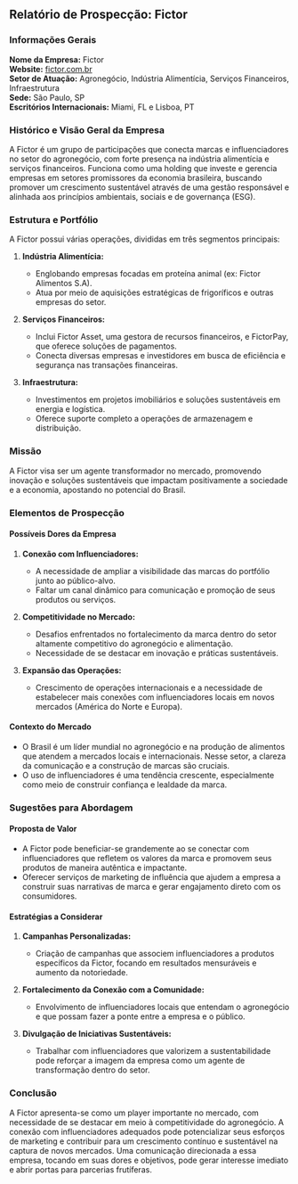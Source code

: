 ## Relatório de Prospecção: Fictor

### Informações Gerais
**Nome da Empresa:** Fictor  
**Website:** [fictor.com.br](http://www.fictor.com.br)  
**Setor de Atuação:** Agronegócio, Indústria Alimentícia, Serviços Financeiros, Infraestrutura  
**Sede:** São Paulo, SP  
**Escritórios Internacionais:** Miami, FL e Lisboa, PT  

### Histórico e Visão Geral da Empresa
A Fictor é um grupo de participações que conecta marcas e influenciadores no setor do agronegócio, com forte presença na indústria alimentícia e serviços financeiros. Funciona como uma holding que investe e gerencia empresas em setores promissores da economia brasileira, buscando promover um crescimento sustentável através de uma gestão responsável e alinhada aos princípios ambientais, sociais e de governança (ESG).

### Estrutura e Portfólio
A Fictor possui várias operações, divididas em três segmentos principais:

1. **Indústria Alimentícia:**
   - Englobando empresas focadas em proteína animal (ex: Fictor Alimentos S.A).
   - Atua por meio de aquisições estratégicas de frigoríficos e outras empresas do setor.

2. **Serviços Financeiros:**
   - Inclui Fictor Asset, uma gestora de recursos financeiros, e FictorPay, que oferece soluções de pagamentos.
   - Conecta diversas empresas e investidores em busca de eficiência e segurança nas transações financeiras.

3. **Infraestrutura:**
   - Investimentos em projetos imobiliários e soluções sustentáveis em energia e logística.
   - Oferece suporte completo a operações de armazenagem e distribuição.

### Missão
A Fictor visa ser um agente transformador no mercado, promovendo inovação e soluções sustentáveis que impactam positivamente a sociedade e a economia, apostando no potencial do Brasil.

### Elementos de Prospecção

#### Possíveis Dores da Empresa
1. **Conexão com Influenciadores:**
   - A necessidade de ampliar a visibilidade das marcas do portfólio junto ao público-alvo.
   - Faltar um canal dinâmico para comunicação e promoção de seus produtos ou serviços.

2. **Competitividade no Mercado:**
   - Desafios enfrentados no fortalecimento da marca dentro do setor altamente competitivo do agronegócio e alimentação.
   - Necessidade de se destacar em inovação e práticas sustentáveis.

3. **Expansão das Operações:**
   - Crescimento de operações internacionais e a necessidade de estabelecer mais conexões com influenciadores locais em novos mercados (América do Norte e Europa).

#### Contexto do Mercado
- O Brasil é um líder mundial no agronegócio e na produção de alimentos que atendem a mercados locais e internacionais. Nesse setor, a clareza da comunicação e a construção de marcas são cruciais.
- O uso de influenciadores é uma tendência crescente, especialmente como meio de construir confiança e lealdade da marca.

### Sugestões para Abordagem
#### Proposta de Valor
- A Fictor pode beneficiar-se grandemente ao se conectar com influenciadores que refletem os valores da marca e promovem seus produtos de maneira autêntica e impactante.
- Oferecer serviços de marketing de influência que ajudem a empresa a construir suas narrativas de marca e gerar engajamento direto com os consumidores.

#### Estratégias a Considerar
1. **Campanhas Personalizadas:**
   - Criação de campanhas que associem influenciadores a produtos específicos da Fictor, focando em resultados mensuráveis e aumento da notoriedade.

2. **Fortalecimento da Conexão com a Comunidade:**
   - Envolvimento de influenciadores locais que entendam o agronegócio e que possam fazer a ponte entre a empresa e o público.

3. **Divulgação de Iniciativas Sustentáveis:**
   - Trabalhar com influenciadores que valorizem a sustentabilidade pode reforçar a imagem da empresa como um agente de transformação dentro do setor.

### Conclusão
A Fictor apresenta-se como um player importante no mercado, com necessidade de se destacar em meio à competitividade do agronegócio. A conexão com influenciadores adequados pode potencializar seus esforços de marketing e contribuir para um crescimento contínuo e sustentável na captura de novos mercados. Uma comunicação direcionada a essa empresa, tocando em suas dores e objetivos, pode gerar interesse imediato e abrir portas para parcerias frutíferas.